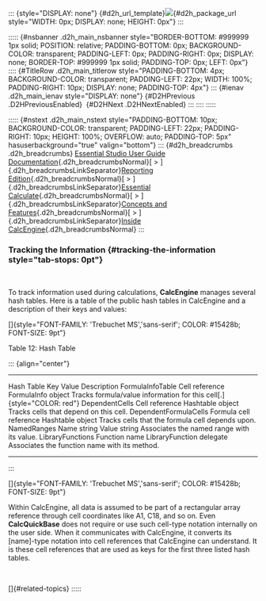 ::: {style="DISPLAY: none"}
[](ms-xhelp:///?Id=d2h_url_template){#d2h_url_template}![](!package_url!){#d2h_package_url style="WIDTH: 0px; DISPLAY: none; HEIGHT: 0px"}
:::

::::: {#nsbanner .d2h_main_nsbanner style="BORDER-BOTTOM: #999999 1px solid; POSITION: relative; PADDING-BOTTOM: 0px; BACKGROUND-COLOR: transparent; PADDING-LEFT: 0px; PADDING-RIGHT: 0px; DISPLAY: none; BORDER-TOP: #999999 1px solid; PADDING-TOP: 0px; LEFT: 0px"}
:::: {#TitleRow .d2h_main_titlerow style="PADDING-BOTTOM: 4px; BACKGROUND-COLOR: transparent; PADDING-LEFT: 22px; WIDTH: 100%; PADDING-RIGHT: 10px; DISPLAY: none; PADDING-TOP: 4px"}
::: {#ienav .d2h_main_ienav style="DISPLAY: none"}
[](ms-xhelp:///?Id=62aefe41-8f1a-4067-a820-8a2339080e94){#D2HPrevious .D2HPreviousEnabled}  [](ms-xhelp:///?Id=d30a01da-c68e-47ac-98fc-9ff20322cd3c){#D2HNext .D2HNextEnabled}
:::
::::
:::::

::::: {#nstext .d2h_main_nstext style="PADDING-BOTTOM: 10px; BACKGROUND-COLOR: transparent; PADDING-LEFT: 22px; PADDING-RIGHT: 10px; HEIGHT: 100%; OVERFLOW: auto; PADDING-TOP: 5px" hasuserbackground="true" valign="bottom"}
::: {#d2h_breadcrumbs .d2h_breadcrumbs}
[Essential Studio User Guide Documentation](ms-xhelp:///?Id=12457748-09e3-4d74-a240-8e049cedf030){.d2h_breadcrumbsNormal}[ \> ]{.d2h_breadcrumbsLinkSeparator}[Reporting Edition](ms-xhelp:///?Id=027aa5b6-6676-4f93-ad23-c20e8c45792e){.d2h_breadcrumbsNormal}[ \> ]{.d2h_breadcrumbsLinkSeparator}[Essential Calculate](ms-xhelp:///?Id=2ea52c7f-a332-43bd-9ca7-2ea0898ff54e){.d2h_breadcrumbsNormal}[ \> ]{.d2h_breadcrumbsLinkSeparator}[Concepts and Features](ms-xhelp:///?Id=91222e44-d3ca-4392-8f0f-41bd2ae3dd3f){.d2h_breadcrumbsNormal}[ \> ]{.d2h_breadcrumbsLinkSeparator}[Inside CalcEngine](ms-xhelp:///?Id=62aefe41-8f1a-4067-a820-8a2339080e94){.d2h_breadcrumbsNormal}
:::

### Tracking the Information {#tracking-the-information style="tab-stops: 0pt"}

 

To track information used during calculations, **CalcEngine** manages several hash tables. Here is a table of the public hash tables in CalcEngine and a description of their keys and values:

[]{style="FONT-FAMILY: 'Trebuchet MS','sans-serif'; COLOR: #15428b; FONT-SIZE: 9pt"} 

Table 12: Hash Table

::: {align="center"}
  ----------------------- ------------------------ -------------------------- -----------------------------------------------------------------------
  Hash Table              Key                      Value                      Description
  FormulaInfoTable        Cell reference           FormulaInfo object         Tracks formula/value information for this cell[.]{style="COLOR: red"}
  DependentCells          Cell reference           Hashtable object           Tracks cells that depend on this cell.
  DependentFormulaCells   Formula cell reference   Hashtable object           Tracks cells that the formula cell depends upon.
  NamedRanges             Name string              Value string               Associates the named range with its value.
  LibraryFunctions        Function name            LibraryFunction delegate   Associates the function name with its method.
  ----------------------- ------------------------ -------------------------- -----------------------------------------------------------------------
:::

[]{style="FONT-FAMILY: 'Trebuchet MS','sans-serif'; COLOR: #15428b; FONT-SIZE: 9pt"} 

Within CalcEngine, all data is assumed to be part of a rectangular array reference through cell coordinates like A1, C18, and so on. Even **CalcQuickBase** does not require or use such cell-type notation internally on the user side. When it communicates with CalcEngine, it converts its \[name\]-type notation into cell references that CalcEngine can understand. It is these cell references that are used as keys for the first three listed hash tables.

 

[]{#related-topics}
:::::
